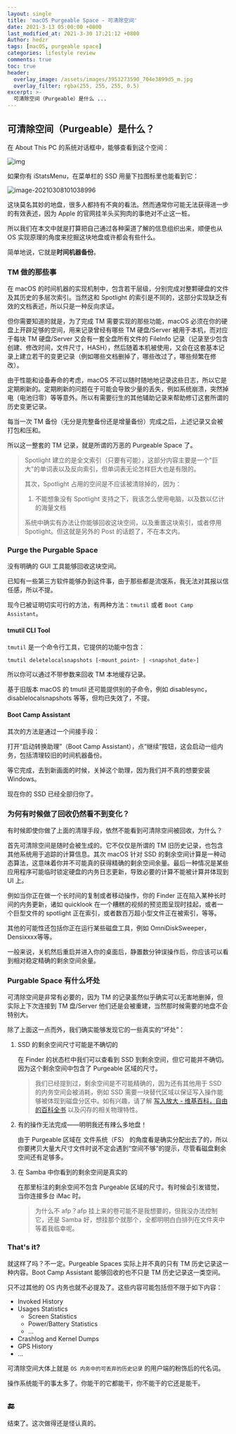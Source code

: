 ```yaml
---
layout: single
title: 'macOS Purgeable Space - 可清除空间'
date: 2021-3-13 05:00:00 +0800
last_modified_at: 2021-3-30 17:21:12 +0800
Author: hedzr
tags: [macOS, purgeable space]
categories: lifestyle review
comments: true
toc: true
header:
  overlay_image: /assets/images/3953273590_704e3899d5_m.jpg
  overlay_filter: rgba(255, 255, 255, 0.5)
excerpt: >-
  可清除空间（Purgeable）是什么 ...
---
```






## 可清除空间（Purgeable）是什么？

在 About This PC 的系统对话框中，能够查看到这个空间：

![img](https://i.loli.net/2021/03/30/VX9JLWeyj15lGHE.jpg)

如果你有 iStatsMenu，在菜单栏的 SSD 用量下拉图标里也能看到它：

![image-20210308101038996](https://i.loli.net/2021/03/08/xr6ITBsAogNJQ2n.png)

这块莫名其妙的地盘，很多人都持有不爽的看法。然而通常你可能无法获得进一步的有效表述，因为 Apple 的官网挂羊头买狗肉的事绝对不止这一桩。

所以我们在本文中就是打算把自己通过各种渠道了解的信息组织出来，顺便也从 OS 实现原理的角度来挖掘这块地盘或许都会有些什么。

简单地说，它就是**时间机器备份**。

### TM 做的那些事

在 macOS 的时间机器的实现机制中，包含若干层级，分别完成对整颗硬盘的文件及其历史的多层次索引。当然这和 Spotlight 的索引是不同的，这部分实现缺乏有效的文档表述，所以只是一种反向求证。

但你需要知道的就是，为了完成 TM 需要实现的那些功能，macOS 必须在你的硬盘上开辟足够的空间，用来记录曾经有哪些 TM 硬盘/Server 被用于本机，而对应于每块 TM 硬盘/Server 又会有一套全盘所有文件的 FileInfo 记录（记录至少包含创建、修改时间，文件尺寸，HASH），然后随着本机被使用，又会在这套基本记录上建立若干的变更记录（例如哪些文档删掉了，哪些改过了，哪些频繁在修改）。

由于性能和设备寿命的考虑，macOS 不可以随时随地地记录这些日志，所以它是定期刷新的。定期刷新的问题在于可能会导致少量的丢失，例如系统崩溃，突然掉电（电池归零）等等意外。所以有需要衍生的其他辅助记录来帮助修订这套所谓的历史变更记录。

每当一次 TM 备份（无分是完整备份还是增量备份）完成之后，上述记录又会被打包和压和。

所以这一整套的 TM 记录，就是所谓的万恶的 Purgeable Space 了。

> Spotlight 建立的是全文索引（只要有可能），这部分内容主要是一个"巨大"的单词表以及反向索引，但单词表无论怎样巨大也是有限的。
>
> 其次，Spotlight 占用的空间是不应该被清除掉的，因为：
>
> 1. 不能想象没有 Spotlight 支持之下，我该怎么使用电脑，以及数以亿计的海量文档
>
> 系统中确实有办法让你能够回收这块空间，以及重置这块索引，或者停用 Spotlight。但这就是另外的 Post 的话题了，不在本文内。



### Purge the Purgable Space

没有明确的 GUI 工具能够回收这块空间。

已知有一些第三方软件能够办到这件事，由于那些都是流氓系，我无法对其报以信任感，所以不提。

现今已被证明切实可行的方法，有两种方法：`tmutil` 或者 `Boot Camp Assistant`。



#### tmutil CLI Tool

`tmutil` 是一个命令行工具，它提供的功能中包含：

```bash
tmutil deletelocalsnapshots [<mount_point> | <snapshot_date>]
```

所以你可以通过不带参数来回收 TM 本地缓存记录。

基于旧版本 macOS 的 tmutil 还可能提供别的子命令，例如 disablesync，disablelocalsnapshots 等等，但均已失效了，不提。



#### Boot Camp Assistant

其次的方法是通过一个间接手段：

打开“启动转换助理”（Boot Camp Assistant），点“继续”按钮，这会启动一组内务，包括清理较旧的时间机器备份。

等它完成，去到新画面的时候，关掉这个助理，因为我们并不真的想要安装 Windows。

现在你的 SSD 已经全部归你了。



### 为何有时候做了回收仍然看不到变化？

有时候即使你做了上面的清理手段，依然不能看到可清除空间被回收，为什么？

首先可清除空间是随时会被生成的。它不仅仅是所谓的 TM 旧历史记录，也包含其他系统用于追踪的计算信息。其次 macOS 针对 SSD 的剩余空间计算是一种动态算法，这意味着你并不可能真的获得精确的剩余空间余量。最后一种情况是某些应用程序可能临时锁定硬盘的内务日志更新，导致必要的计算不能被计算并体现到 UI 上。

例如当你正在做一个长时间的复制或者移动操作，你的 Finder 正在陷入某种长时间的内务更新，诸如 quicklook 在一个糟糕的视频的预览图呈现时挂起，或者一个巨型文件的 spotlight 正在索引，或者数百万超小型文件正在被索引，等等。

其他的可能性还包括你正在运行某些磁盘工具，例如 OmniDiskSweeper，Densixxxx等等。

一般来说，关机然后重启并进入你的桌面后，静置数分钟误操作后，你应该可以看到相对稳定精确的剩余空间余量。



### Purgable Space 有什么坏处

可清除空间是非常有必要的，因为 TM 的记录虽然似乎确实可以无害地删掉，但实际上下次连接到 TM 盘/Server 他们还是会被重建，当然那时候需要的地盘不会特别大。

除了上面这一点而外，我们确实能够发现它的一些真实的“坏处”：

1. SSD 的剩余空间尺寸可能是不确切的

   在 Finder 的状态栏中我们可以查看到 SSD 到剩余空间，但它可能并不确切。因为这个剩余空间中包含了 Purgeable 区域的尺寸。

   > 我们已经提到过，剩余空间是不可能精确的，因为还有其他用于 SSD 的内务空间会被消耗，例如 SSD 需要一块替代区域以保证写入操作能够被体现到磁盘分区中。如有兴趣，请了解  [写入放大 - 维基百科，自由的百科全书](https://zh.wikipedia.org/wiki/%E5%86%99%E5%85%A5%E6%94%BE%E5%A4%A7) 以及闪存的相关物理特性。

2. 有的操作无法完成——明明我还有辣么多地盘！

   由于 Purgeable 区域在 文件系统（FS） 的角度看是确实分配出去了的，所以你要拷贝大量大尺寸文件时说不定会遇到“空间不够”的提示，尽管看磁盘剩余空间还有足够多。

3. 在 Samba 中你看到的剩余空间是真实的

   在那里标注的剩余空间不包含 Purgeable 区域的尺寸。有时候会引发错觉，当你连接多台 iMac 时。

   > 为什么不 afp？afp 挂上来的卷可能不是我想要的，但我没办法控制它，还是 Samba 好，想挂那个就那个，全都明明白白排列在文件夹中等着我临幸呢。





### That's it?

就这样了吗？不一定。Purgeable Spaces 实际上并不真的只有 TM 历史记录这一种内容。Boot Camp Assistant 能够回收的也不只是 TM 历史记录这一类空间。

只不过其他的 OS 内务也就不必提及了。这些内容可能包括但不限于如下内容：

- Invoked History
- Usages Statistics
  - Screen Statistics
  - Power/Battery Statistics
  - ...
- Crashlog and Kernel Dumps
- GPS History
- ...

可清除空间大体上就是 `OS 内务中的可丢弃的历史记录` 的用户端的粉饰后的代名词。

操作系统能干的事太多了。你能干的它都能干，你不能干的它还是能干。







## :end:

结束了。这次做得还是怪认真的。